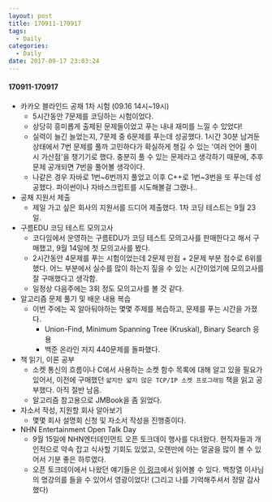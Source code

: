 ```yaml
---
layout: post
title: 170911-170917
tags:
  - Daily
categories:
  - Daily
date: 2017-09-17 23:03:24
---
```


#### 170911-170917

*   카카오 블라인드 공채 1차 시험 (09.16 14시~19시)
    *   5시간동안 7문제를 코딩하는 시험이었다.
    *   상당히 흥미롭게 출제된 문제들이었고 푸는 내내 재미를 느낄 수 있었다!
    *   실력이 늘긴 늘었는지, 7문제 중 6문제를 푸는데 성공했다. 1시간 30분 남겨둔 상태에서 7번 문제를 풀까 고민하다가 확실하게 챙길 수 있는 '여러 언어 풀이 시 가산점'을 챙기기로 했다.
        충분히 풀 수 있는 문제라고 생각하기 때문에, 추후 문제 공개되면 7번을 풀어볼 생각이다.
    *   나같은 경우 자바로 1번~6번까지 풀었고 이후 C++로 1번~3번을 또 푸는데 성공했다. 파이썬이나 자바스크립트를 시도해볼걸 그랬나..
*   공채 지원서 제출
    *   제일 가고 싶은 회사의 지원서를 드디어 제출했다. 1차 코딩 테스트는 9월 23일.
*   구름EDU 코딩 테스트 모의고사
    *   코다임에서 운영하는 구름EDU가 코딩 테스트 모의고사를 판매한다고 해서 구매했고, 9월 14일에 첫 모의고사를 봤다.
    *   2시간동안 4문제를 푸는 시험이었는데 2문제 만점 + 2문제 부분 점수로 6위를 했다. 어느 부분에서 실수를 많이 하는지 짚을 수 있는 시간이었기에 모의고사를 잘 구매했다고 생각함.
    *   일정상 다음주에는 3회 정도 모의고사를 볼 것 같다.
*   알고리즘 문제 풀기 및 배운 내용 복습
    *   이번 주에는 꼭 알아둬야하는 몇몇 주제를 복습하고, 문제를 푸는 시간을 가졌다.
        *   Union-Find, Minimum Spanning Tree (Kruskal), Binary Search 응용
        *   백준 온라인 저지 440문제를 돌파했다.
*   책 읽기, 이론 공부
    *   소켓 통신의 흐름이나 C에서 사용하는 소켓 함수 목록에 대해 알고 있을 필요가 있어서, 이전에 구매했던 `얇지만 얇지 않은 TCP/IP 소켓 프로그래밍` 책을 읽고 공부했다. 아직 절반 남음.
    *   알고리즘 참고용으로 JMBook을 좀 읽었다.
*   자소서 작성, 지원할 회사 알아보기
    *   몇몇 회사 설명회 신청 및 자소서 작성을 진행중이다.
*   NHN Entertainment Open Talk Day
    *   9월 15일에 NHN엔터테인먼트 오픈 토크데이 행사를 다녀왔다. 현직자들과 개인적으로 약속 잡고 식사할 기회도 있었고, 오랜만에 아는 얼굴을 많이 볼 수 있어서 기분 좋은 하루였다.
    *   오픈 토크데이에서 나왔던 얘기들은 [이 링크](https://t.co/jnd656n1WV)에서 읽어볼 수 있다. 백창열 이사님의 명강의를 들을 수 있어서 영광이었다! (그리고 나를 기억해주셔서 정말 감사했다)
